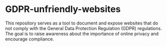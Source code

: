 # GDPR-unfriendly-websites
This repository serves as a tool to document and expose websites that do not comply with the General Data Protection Regulation (GDPR) regulations. The goal is to raise awareness about the importance of online privacy and encourage compliance.
